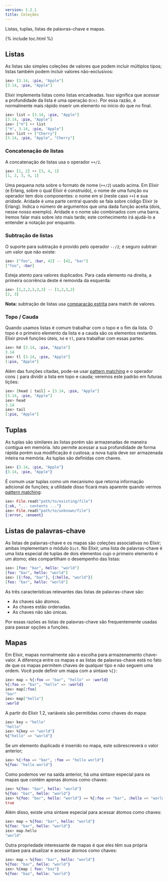 ```yaml
---
version: 1.2.1
title: Coleções
---
```


Listas, tuplas, listas de palavras-chave e mapas.

{% include toc.html %}

## Listas

As listas são simples coleções de valores que podem incluir múltiplos tipos; listas também podem incluir valores não-exclusivos:

```elixir
iex> [3.14, :pie, "Apple"]
[3.14, :pie, "Apple"]
```

Elixir implementa listas como listas encadeadas. Isso significa que acessar a profundidade da lista é uma operação `O(n)`. Por essa razão, é normalmente mais rápido inserir um elemento no início do que no final.

```elixir
iex> list = [3.14, :pie, "Apple"]
[3.14, :pie, "Apple"]
iex> ["π"] ++ list
["π", 3.14, :pie, "Apple"]
iex> list ++ ["Cherry"]
[3.14, :pie, "Apple", "Cherry"]
```

### Concatenação de listas

A concatenação de listas usa o operador `++/2`.

```elixir
iex> [1, 2] ++ [3, 4, 1]
[1, 2, 3, 4, 1]
```

Uma pequena nota sobre o formato de nome (`++/2`) usado acima. Em Elixir (e Erlang, sobre o qual Elixir é construído), o nome de uma função ou operador tem dois componentes: o nome em si (neste caso `++`) e sua _aridade_. Aridade é uma parte central quando se fala sobre código Elixir (e Erlang). Indica o número de argumentos que uma dada função aceita (dois, nesse nosso exemplo). Aridade e o nome são combinados com uma barra. Iremos falar mais sobre isto mais tarde; este conhecimento irá ajudá-lo a entender a notação por enquanto.

### Subtração de listas

O suporte para subtração é provido pelo operador `--/2`; é seguro subtrair um valor que não existe:

```elixir
iex> ["foo", :bar, 42] -- [42, "bar"]
["foo", :bar]
```

Esteja atento para valores duplicados. Para cada elemento na direita, a primeira ocorrência deste é removida da esquerda:

```elixir
iex> [1,2,2,3,2,3] -- [1,2,3,2]
[2, 3]
```

**Nota:** subtração de listas usa [comparação estrita](../basics/#comparação) para match de valores.

### Topo / Cauda

Quando usamos listas é comum trabalhar com o topo e o fim da lista. O topo é o primeiro elemento da lista e a cauda são os elementos restantes. Elixir provê funções úteis, `hd` e `tl`, para trabalhar com essas partes:

```elixir
iex> hd [3.14, :pie, "Apple"]
3.14
iex> tl [3.14, :pie, "Apple"]
[:pie, "Apple"]
```

Além das funções citadas, pode-se usar [pattern matching](../pattern-matching) e o operador cons `|` para dividir a lista em topo e cauda; veremos este padrão em futuras lições:

```elixir
iex> [head | tail] = [3.14, :pie, "Apple"]
[3.14, :pie, "Apple"]
iex> head
3.14
iex> tail
[:pie, "Apple"]
```

## Tuplas

As tuplas são similares às listas porém são armazenadas de maneira contígua em memória. Isto permite acessar a sua profundidade de forma rápida porém sua modificação é custosa; a nova tupla deve ser armazenada inteira na memória. As tuplas são definidas com chaves.

```elixir
iex> {3.14, :pie, "Apple"}
{3.14, :pie, "Apple"}
```

É comum usar tuplas como um mecanismo que retorna informação adicional de funções; a utilidade disso ficará mais aparente quando vermos [pattern matching](../pattern-matching/):

```elixir
iex> File.read("path/to/existing/file")
{:ok, "... contents ..."}
iex> File.read("path/to/unknown/file")
{:error, :enoent}
```

## Listas de palavras-chave

As listas de palavras-chave e os mapas são coleções associativas no Elixir; ambas implementam o módulo `Dict`. No Elixir, uma lista de palavras-chave é uma lista especial de tuplas de dois elementos cujo o primeiro elemento é um átomo; eles compartilham o desempenho das listas:

```elixir
iex> [foo: "bar", hello: "world"]
[foo: "bar", hello: "world"]
iex> [{:foo, "bar"}, {:hello, "world"}]
[foo: "bar", hello: "world"]
```

As três características relevantes das listas de palavras-chave são:

+ As chaves são átomos.
+ As chaves estão ordenadas.
+ As chaves não são únicas.

Por essas razões as listas de palavras-chave são frequentemente usadas para passar opções a funções.

## Mapas

Em Elixir, mapas normalmente são a escolha para armazenamento chave-valor. A diferença entre os mapas e as listas de palavras-chave está no fato de que os mapas permitem chaves de qualquer tipo e não seguem uma ordem. Você pode definir um mapa com a sintaxe `%{}`:

```elixir
iex> map = %{:foo => "bar", "hello" => :world}
%{:foo => "bar", "hello" => :world}
iex> map[:foo]
"bar"
iex> map["hello"]
:world
```

A partir do Elixir 1.2, variáveis são permitidas como chaves do mapa:

```elixir
iex> key = "hello"
"hello"
iex> %{key => "world"}
%{"hello" => "world"}
```

Se um elemento duplicado é inserido no mapa, este sobrescreverá o valor anterior;

```elixir
iex> %{:foo => "bar", :foo => "hello world"}
%{foo: "hello world"}
```

Como podemos ver na saída anterior, há uma sintaxe especial para os mapas que contém apenas átomos como chaves:

```elixir
iex> %{foo: "bar", hello: "world"}
%{foo: "bar", hello: "world"}
iex> %{foo: "bar", hello: "world"} == %{:foo => "bar", :hello => "world"}
true
```

Além disso, existe uma sintaxe especial para acessar átomos como chaves:

```elixir
iex> map = %{foo: "bar", hello: "world"}
%{foo: "bar", hello: "world"}
iex> map.hello
"world"
```

Outra propriedade interessante de mapas é que eles têm sua própria sintaxe para atualizar e acessar átomos como chaves:

```elixir
iex> map = %{foo: "bar", hello: "world"}
%{foo: "bar", hello: "world"}
iex> %{map | foo: "baz"}
%{foo: "baz", hello: "world"}
```
